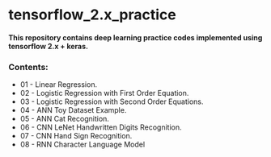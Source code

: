 # tensorflow_2.x_practice

#### This repository contains deep learning practice codes implemented using tensorflow 2.x + keras.

### Contents:

- 01 - Linear Regression.
- 02 - Logistic Regression with First Order Equation.
- 03 - Logistic Regression with Second Order Equations.
- 04 - ANN Toy Dataset Example.
- 05 - ANN Cat Recognition.
- 06 - CNN LeNet Handwritten Digits Recognition.
- 07 - CNN Hand Sign Recognition.
- 08 - RNN Character Language Model
